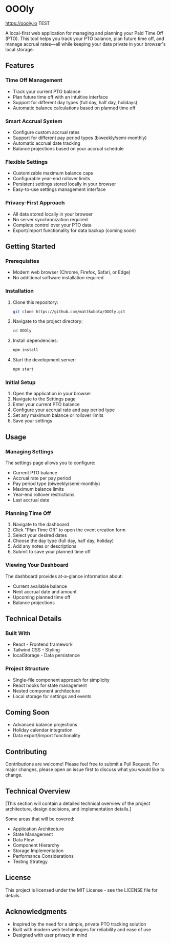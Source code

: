 # OOOly

https://oooly.io TEST

A local-first web application for managing and planning your Paid Time Off (PTO). This tool helps you track your PTO balance, plan future time off, and manage accrual rates—all while keeping your data private in your browser's local storage.

## Features

### Time Off Management
- Track your current PTO balance
- Plan future time off with an intuitive interface
- Support for different day types (full day, half day, holidays)
- Automatic balance calculations based on planned time off

### Smart Accrual System
- Configure custom accrual rates
- Support for different pay period types (biweekly/semi-monthly)
- Automatic accrual date tracking
- Balance projections based on your accrual schedule

### Flexible Settings
- Customizable maximum balance caps
- Configurable year-end rollover limits
- Persistent settings stored locally in your browser
- Easy-to-use settings management interface

### Privacy-First Approach
- All data stored locally in your browser
- No server synchronization required
- Complete control over your PTO data
- Export/import functionality for data backup (coming soon)

## Getting Started

### Prerequisites
- Modern web browser (Chrome, Firefox, Safari, or Edge)
- No additional software installation required

### Installation
1. Clone this repository:
   ```bash
   git clone https://github.com/mattkubota/OOOly.git
   ```
2. Navigate to the project directory:
   ```bash
   cd OOOly
   ```
3. Install dependencies:
   ```bash
   npm install
   ```
4. Start the development server:
   ```bash
   npm start
   ```

### Initial Setup
1. Open the application in your browser
2. Navigate to the Settings page
3. Enter your current PTO balance
4. Configure your accrual rate and pay period type
5. Set any maximum balance or rollover limits
6. Save your settings

## Usage

### Managing Settings
The settings page allows you to configure:
- Current PTO balance
- Accrual rate per pay period
- Pay period type (biweekly/semi-monthly)
- Maximum balance limits
- Year-end rollover restrictions
- Last accrual date

### Planning Time Off
1. Navigate to the dashboard
2. Click "Plan Time Off" to open the event creation form
3. Select your desired dates
4. Choose the day type (full day, half day, holiday)
5. Add any notes or descriptions
6. Submit to save your planned time off

### Viewing Your Dashboard
The dashboard provides at-a-glance information about:
- Current available balance
- Next accrual date and amount
- Upcoming planned time off
- Balance projections

## Technical Details

### Built With
- React - Frontend framework
- Tailwind CSS - Styling
- localStorage - Data persistence

### Project Structure
- Single-file component approach for simplicity
- React hooks for state management
- Nested component architecture
- Local storage for settings and events

## Coming Soon
- Advanced balance projections
- Holiday calendar integration
- Data export/import functionality

## Contributing
Contributions are welcome! Please feel free to submit a Pull Request. For major changes, please open an issue first to discuss what you would like to change.

## Technical Overview

[This section will contain a detailed technical overview of the project architecture, design decisions, and implementation details.]

Some areas that will be covered:
- Application Architecture
- State Management
- Data Flow
- Component Hierarchy
- Storage Implementation
- Performance Considerations
- Testing Strategy

## License
This project is licensed under the MIT License - see the LICENSE file for details.

## Acknowledgments
- Inspired by the need for a simple, private PTO tracking solution
- Built with modern web technologies for reliability and ease of use
- Designed with user privacy in mind
